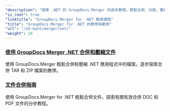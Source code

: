 ```yaml
---
"description": "探索 .NET 的 GroupDocs.Merger 的逐步教程，輕鬆合併、分割、重新排列和管理文件。透過詳細的範例和專家指導掌握文件操作。"
"is_root": true
"linktitle": "GroupDocs.Merger for .NET 教學課程"
"title": "GroupDocs.Merger for .NET 的教學與範例"
"url": "/zh-hant/merger/net/"
"weight": 10
---
```


### [使用 GroupDocs Merger .NET 合併和壓縮文件](./merge-and-compress-files/)
使用 GroupDocs.Merger 輕鬆合併和壓縮 .NET 應用程式中的檔案。逐步探索合併 TAR 和 ZIP 檔案的教學。
### [文件合併指南](./guide-to-document-merging/)
使用 GroupDocs.Merger for .NET 輕鬆合併文件。探索有關有效合併 DOC 和 PDF 文件的分步教程。